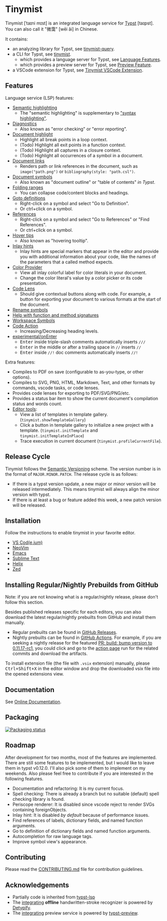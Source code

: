 <!-- This file is generated by scripts/link-docs.mjs from docs/tinymist/introduction.typ. Do not edit manually. -->
# Tinymist

Tinymist [ˈtaɪni mɪst] is an integrated language service for [Typst](https://typst.app/) [taɪpst]. You can also call it "微霭" [wēi ǎi] in Chinese.

It contains:
- an analyzing library for Typst, see [tinymist-query](https://github.com/Myriad-Dreamin/tinymist/tree/main/crates/tinymist-query).
- a CLI for Typst, see [tinymist](https://github.com/Myriad-Dreamin/tinymist/tree/main/crates/tinymist/).
  - which provides a language server for Typst, see [Language Features](https://myriad-dreamin.github.io/tinymist//feature/language.html).
  - which provides a preview server for Typst, see [Preview Feature](https://myriad-dreamin.github.io/tinymist//feature/preview.html).
- a VSCode extension for Typst, see [Tinymist VSCode Extension](https://github.com/Myriad-Dreamin/tinymist/tree/main/editors/vscode/).

## Features




Language service (LSP) features:

- [Semantic highlighting](https://code.visualstudio.com/api/language-extensions/semantic-highlight-guide)
  - The "semantic highlighting" is supplementary to ["syntax highlighting"](https://code.visualstudio.com/api/language-extensions/syntax-highlight-guide).
- [Diagnostics](https://code.visualstudio.com/api/language-extensions/programmatic-language-features#provide-diagnostics)
  - Also known as "error checking" or "error reporting".
- [Document highlight](https://code.visualstudio.com/api/language-extensions/programmatic-language-features#highlight-all-occurrences-of-a-symbol-in-a-document)
  - Highlight all break points in a loop context.
  - (Todo) Highlight all exit points in a function context.
  - (Todo) Highlight all captures in a closure context.
  - (Todo) Highlight all occurrences of a symbol in a document.
- [Document links](https://microsoft.github.io/language-server-protocol/specifications/lsp/3.17/specification/#textDocument_documentLink)
  - Renders path or link references in the document, such as `image("path.png")` or `bibliography(style: "path.csl")`.
- [Document symbols](https://code.visualstudio.com/docs/getstarted/userinterface#_outline-view)
  - Also known as "document outline" or "table of contents" _in Typst_.
- [Folding ranges](https://burkeholland.gitbook.io/vs-code-can-do-that/exercise-3-navigation-and-refactoring/folding-sections)
  - You can collapse code/content blocks and headings.
- [Goto definitions](https://code.visualstudio.com/api/language-extensions/programmatic-language-features#show-definitions-of-a-symbol)
  - Right-click on a symbol and select "Go to Definition".
  - Or ctrl+click on a symbol.
- [References](https://code.visualstudio.com/api/language-extensions/programmatic-language-features#find-all-references-to-a-symbol)
  - Right-click on a symbol and select "Go to References" or "Find References".
  - Or ctrl+click on a symbol.
- [Hover tips](https://code.visualstudio.com/api/language-extensions/programmatic-language-features#show-hovers)
  - Also known as "hovering tooltip".
- [Inlay hints](https://www.jetbrains.com/help/idea/inlay-hints.html)
  - Inlay hints are special markers that appear in the editor and provide you with additional information about your code, like the names of the parameters that a called method expects.
- [Color Provider](https://code.visualstudio.com/api/language-extensions/programmatic-language-features#show-color-decorators)
  - View all inlay colorful label for color literals in your document.
  - Change the color literal's value by a color picker or its code presentation.
- [Code Lens](https://code.visualstudio.com/blogs/2017/02/12/code-lens-roundup)
  - Should give contextual buttons along with code. For example, a button for exporting your document to various formats at the start of the document.
- [Rename symbols](https://code.visualstudio.com/api/language-extensions/programmatic-language-features#rename-symbols)
- [Help with function and method signatures](https://code.visualstudio.com/api/language-extensions/programmatic-language-features#help-with-function-and-method-signatures)
- [Workspace Symbols](https://code.visualstudio.com/api/language-extensions/programmatic-language-features#show-all-symbol-definitions-in-folder)
- [Code Action](https://learn.microsoft.com/en-us/dynamics365/business-central/dev-itpro/developer/devenv-code-actions)
  - Increasing/Decreasing heading levels.
- [experimental/onEnter](https://github.com/rust-lang/rust-analyzer/blob/master/docs/dev/lsp-extensions.md#on-enter)
  - <kbd>Enter</kbd> inside triple-slash comments automatically inserts `///`
  - <kbd>Enter</kbd> in the middle or after a trailing space in `//` inserts `//`
  - <kbd>Enter</kbd> inside `//!` doc comments automatically inserts `//!`

Extra features:

- Compiles to PDF on save (configurable to as-you-type, or other options).
- Compiles to SVG, PNG, HTML, Markdown, Text, and other formats by commands, vscode tasks, or code lenses.
- Provides code lenses for exporting to PDF/SVG/PNG/etc.
- Provides a status bar item to show the current document's compilation status and words count.
- [Editor tools](https://github.com/Myriad-Dreamin/tinymist/tree/main/tools/editor-tools):
  - View a list of templates in template gallery. (`tinymist.showTemplateGallery`)
  - Click a button in template gallery to initialize a new project with a template. (`tinymist.initTemplate` and `tinymist.initTemplateInPlace`)
  - Trace execution in current document (`tinymist.profileCurrentFile`).


## Release Cycle

Tinymist follows the [Semantic Versioning](https://semver.org/) scheme. The version number is in the format of `MAJOR.MINOR.PATCH`. The release cycle is as follows:
- If there is a typst version update, a new major or minor version will be released intermediately. This means tinymist will always align the minor version with typst.
- If there is at least a bug or feature added this week, a new patch version will be released.

## Installation

Follow the instructions to enable tinymist in your favorite editor.
- [VS Cod(e,ium)](https://myriad-dreamin.github.io/tinymist//frontend/vscode.html)
- [NeoVim](https://myriad-dreamin.github.io/tinymist//frontend/neovim.html)
- [Emacs](https://myriad-dreamin.github.io/tinymist//frontend/emacs.html)
- [Sublime Text](https://myriad-dreamin.github.io/tinymist//frontend/sublime-text.html)
- [Helix](https://myriad-dreamin.github.io/tinymist//frontend/helix.html)
- [Zed](https://myriad-dreamin.github.io/tinymist//frontend/zed.html)

## Installing Regular/Nightly Prebuilds from GitHub

Note: if you are not knowing what is a regular/nightly release, please don't follow this section.

Besides published releases specific for each editors, you can also download the latest regular/nightly prebuilts from GitHub and install them manually.

- Regular prebuilts can be found in [GitHub Releases](https://github.com/Myriad-Dreamin/tinymist/releases).
- Nightly prebuilts can be found in [GitHub Actions](https://github.com/Myriad-Dreamin/tinymist/actions). For example, if you are seeking a nightly release for the featured [PR: build: bump version to 0.11.17-rc1](https://github.com/Myriad-Dreamin/tinymist/pull/468), you could click and go to the [action page](https://github.com/Myriad-Dreamin/tinymist/actions/runs/10120639466) run for the related commits and download the artifacts.

To install extension file (the file with `.vsix` extension) manually, please <kbd>Ctrl+Shift+X</kbd> in the editor window and drop the downloaded vsix file into the opened extensions view.

## Documentation

See [Online Documentation](https://myriad-dreamin.github.io/tinymist/).

## Packaging

[![Packaging status](https://repology.org/badge/vertical-allrepos/tinymist.svg)](https://repology.org/project/tinymist/versions)

## Roadmap

After development for two months, most of the features are implemented. There are still some features to be implemented, but I would like to leave them in typst v0.12.0. I'll also pick some of them to implement on my weekends. Also please feel free to contribute if you are interested in the following features.

- Documentation and refactoring: It is my current focus.
- Spell checking: There is already a branch but no suitable (default) spell checking library is found.
- Periscope renderer: It is disabled since vscode reject to render SVGs containing foreignObjects.
- Inlay hint: It is disabled _by default_ because of performance issues.
- Find references of labels, dictionary fields, and named function arguments.
- Go to definition of dictionary fields and named function arguments.
- Autocompletion for raw language tags.
- Improve symbol view's appearance.

## Contributing

Please read the [CONTRIBUTING.md](CONTRIBUTING.md) file for contribution guidelines.

## Acknowledgements

- Partially code is inherited from [typst-lsp](https://github.com/nvarner/typst-lsp)
- The [integrating](https://github.com/Myriad-Dreamin/tinymist/tree/main/editors/vscode#symbol-view) **offline** handwritten-stroke recognizer is powered by [Detypify](https://detypify.quarticcat.com/).
- The [integrating](https://github.com/Myriad-Dreamin/tinymist/tree/main/editors/vscode#preview) preview service is powered by [typst-preview](https://github.com/Enter-tainer/typst-preview).
